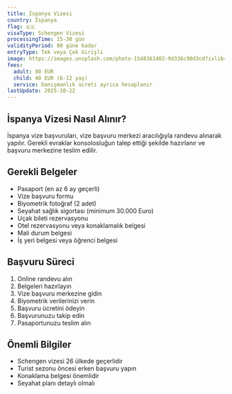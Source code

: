 ```yaml
---
title: İspanya Vizesi
country: İspanya
flag: 🇪🇸
visaType: Schengen Vizesi
processingTime: 15-30 gün
validityPeriod: 90 güne kadar
entryType: Tek veya Çok Girişli
image: https://images.unsplash.com/photo-1548361402-9d336c90d3cd?ixlib=rb-4.0.3&auto=format&fit=crop&w=1920&q=80
fees:
  adult: 80 EUR
  child: 40 EUR (6-12 yaş)
  service: Danışmanlık ücreti ayrıca hesaplanır
lastUpdate: 2025-10-22
---
```


## İspanya Vizesi Nasıl Alınır?

İspanya vize başvuruları, vize başvuru merkezi aracılığıyla randevu alınarak yapılır. Gerekli evraklar konsolosluğun talep ettiği şekilde hazırlanır ve başvuru merkezine teslim edilir.

## Gerekli Belgeler

- Pasaport (en az 6 ay geçerli)
- Vize başvuru formu
- Biyometrik fotoğraf (2 adet)
- Seyahat sağlık sigortası (minimum 30.000 Euro)
- Uçak bileti rezervasyonu
- Otel rezervasyonu veya konaklamalık belgesi
- Mali durum belgesi
- İş yeri belgesi veya öğrenci belgesi

## Başvuru Süreci

1. Online randevu alın
2. Belgeleri hazırlayın
3. Vize başvuru merkezine gidin
4. Biyometrik verilerinizi verin
5. Başvuru ücretini ödeyin
6. Başvurunuzu takip edin
7. Pasaportunuzu teslim alın

## Önemli Bilgiler

- Schengen vizesi 26 ülkede geçerlidir
- Turist sezonu öncesi erken başvuru yapın
- Konaklama belgesi önemlidir
- Seyahat planı detaylı olmalı